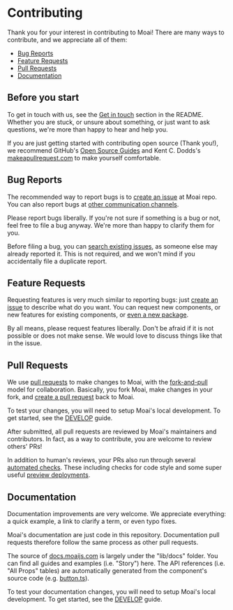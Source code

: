 # Contributing

Thank you for your interest in contributing to Moai! There are many ways to contribute, and we appreciate all of them:

- [Bug Reports](#bug-reports)
- [Feature Requests](#feature-requests)
- [Pull Requests](#pull-requests)
- [Documentation](#documentation)

## Before you start

To get in touch with us, see the [Get in touch](../README.md#get-in-touch) section in the README. Whether you are stuck, or unsure about something, or just want to ask questions, we're more than happy to hear and help you.

If you are just getting started with contributing open source (Thank you!), we recommend GitHub's [Open Source Guides](https://opensource.guide/how-to-contribute/) and Kent C. Dodds's [makeapullrequest.com]( https://makeapullrequest.com) to make yourself comfortable.

## Bug Reports

The recommended way to report bugs is to [create an issue](https://github.com/moaijs/moai/issues/new/choose) at Moai repo. You can also report bugs at [other communication channels](#). 

Please report bugs liberally. If you're not sure if something is a bug or not, feel free to file a bug anyway. We're more than happy to clarify them for you.

Before filing a bug, you can [search existing issues](https://github.com/moaijs/moai/issues), as someone else may already reported it. This is not required, and we won't mind if you accidentally file a duplicate report.

## Feature Requests

Requesting features is very much similar to reporting bugs: just [create an issue](https://github.com/moaijs/moai/issues/new/choose) to describe what do you want. You can request new components, or new features for existing components, or [even a new package](https://github.com/moaijs/moai/issues/233).

By all means, please request features liberally. Don't be afraid if it is not possible or does not make sense. We would love to discuss things like that in the issue.

## Pull Requests

We use [pull requests](https://help.github.com/articles/about-pull-requests/) to make changes to Moai, with the [fork-and-pull](https://docs.github.com/en/github/collaborating-with-pull-requests/getting-started/about-collaborative-development-models#fork-and-pull-model) model for collaboration. Basically, you fork Moai, make changes in your fork, and [create a pull request](https://github.com/moaijs/moai/compare) back to Moai.

To test your changes, you will need to setup Moai's local development. To get started, see the [DEVELOP](./DEVELOP.md) guide.

After submitted, all pull requests are reviewed by Moai's maintainers and contributors. In fact, as a way to contribute, you are welcome to review others' PRs!

In addition to human's reviews, your PRs also run through several [automated checks](https://docs.github.com/en/github/collaborating-with-pull-requests/collaborating-on-repositories-with-code-quality-features/about-status-checks). These including checks for code style and some super useful [preview deployments]( https://vercel.com/docs/platform/deployments#preview).

## Documentation

Documentation improvements are very welcome. We appreciate everything: a quick example, a link to clarify a term, or even typo fixes. 

Moai's documentation are just code in this repository. Documentation pull requests therefore follow the same process as other pull requests.

The source of [docs.moaijs.com](https://docs.moaijs.com) is largely under the "lib/docs" folder. You can find all guides and examples (i.e. "Story") here. The API references (i.e. "All Props" tables) are automatically generated from the component's source code (e.g. [button.ts](https://github.com/moaijs/moai/blob/main/lib/core/src/button/button.tsx)).

To test your documentation changes, you will need to setup Moai's local development. To get started, see the [DEVELOP](./DEVELOP.md) guide.
